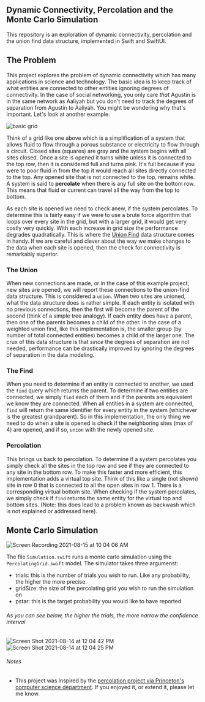 ## Dynamic Connectivity, Percolation and the Monte Carlo Simulation
This repository is an exploration of  dynamic connectivity, percolation and the union find data structure, implemented in Swift and SwiftUI.


## The Problem
This project explores the problem of dynamic connectivity which has many applications in science and technology. The basic idea is to keep track of what entities are connected to other entities ignoring degrees of connectivity. In the case of social networking, you only care _that_ Agustin is in the same network as Aaliyah but you don't need to track the degrees of separation from Agustin to Aaliyah. You might be wondering why that's important. Let's look at another example.

![basic grid](https://user-images.githubusercontent.com/11002/129968700-d9d4b382-2f10-485f-bded-5eb42db2322d.gif)


Think of a grid like one above which is a simplification of a system that allows fluid to flow through a porous substance or electricity to flow through a circuit. Closed sites (squares) are gray and the system begins with all sites closed. Once a site is opened it turns white unless it is connected to the top row, then it is considered full and turns pink. It's full because if you were to poor fluid in from the top it would reach all sites directly connected to the top. Any opened site that is not connected to the top, remains white. A system is said to **percolate** when there is any full site on the bottom row. This means that fluid or current can travel all the way from the top to bottom.

As each site is opened we need to check anew, if the system percolates. To determine this is fairly easy if we were to use a brute force algorithm that loops over every site in the grid, but with a larger grid, it would get very costly very quickly. With each increase in grid size the performance degrades quadratically. This is where the [Union Find](https://en.wikipedia.org/wiki/Disjoint-set_data_structure) data structure comes in handy. If we are careful and clever about the way we make changes to the data when each site is opened, then the check for connectivity is remarkably superior.

### The Union
When new connections are made, or in the case of this example project, new sites are opened, we will report these connections to the union-find data structure. This is considered a `union`. When two sites are unioned, what the data structure does is rather simple. If each entity is isolated with no previous connections, then the first will become the parent of the second (think of a simple tree analogy). If each entity does have a parent, then one of the parents becomes a child of the other. In the case of a weighted union find, like this implementation is, the smaller group (by number of total connected entities) becomes a child of the larger one. The crux of this data structure is that _since_ the degrees of separation are not needed, performance can be drastically improved by ignoring the degrees of separation in the data modeling.

### The Find
When you need to determine if an entity is connected to another, we used the `find` query which returns the parent. To determine if two entities are connected, we simply `find` each of them and if the parents are equivalent we know they are connected. When all entities in a system are connected, `find` will return the same identifier for every entity in the system (whichever is the greatest grandparent). So in this implementation, the only thing we need to do when a site is opened is check if the neighboring sites (max of 4) are opened, and if so, `union` with the newly opened site.

### Percolation
This brings us back to percolation. To determine if a system percolates you simply check all the sites in the top row and see if they are connected to any site in the bottom row. To make this faster and more efficient, this implementation adds a virtual top site. Think of this like a single (not shown) site in row 0 that is connected to all the open sites in row 1. There is a corresponding virtual bottom site. When checking if the system percolates, we simply check if  `find` returns the same entity for the virtual top and bottom sites. (Note: this does lead to a problem known as backwash which is not explained or addressed here).

## Monte Carlo Simulation
![Screen Recording 2021-08-15 at 10 04 06 AM](https://user-images.githubusercontent.com/11002/129481504-0e2d0c19-9908-4665-a752-851d32e51e6c.gif)

The file `Simulation.swift` runs a monte carlo simulation using the `PercolatingGrid.swift` model. The simulator takes three argumenst:
- trials: this is the number of trials you wish to run. Like any probability, the higher the more precise.
- gridSize: the size of the percolating grid you wish to run the simulation on
- pstar: this is the target probability you would like to have reported

###### As you can see below, the higher the trials, the more narrow the confidence interval
![Screen Shot 2021-08-14 at 12 04 42 PM](https://user-images.githubusercontent.com/11002/129458138-6c32e181-49f2-4061-a611-a0e8d693c958.png)
![Screen Shot 2021-08-14 at 12 04 25 PM](https://user-images.githubusercontent.com/11002/129458139-6f9c637c-7cfa-4cfa-b39f-bcf47e4588f6.png)


###### Notes

* This project was inspired by the [percolation project via Princeton's computer science department](https://coursera.cs.princeton.edu/algs4/assignments/percolation/specification.php). If you enjoyed it, or extend it, please let me know.
